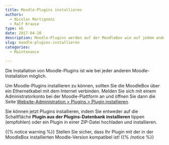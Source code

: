 ```yaml
---
title: Moodle-Plugins installieren
authors:
  - Nicolas Martignoni
  - Ralf Krause
type: kb
date: 2017-04-20
description: Moodle-Plugins werden auf der MoodleBox wie auf jedem anderen Moodle-Server installiert
slug: moodle-plugins-installieren
categories:
  - Maintenance

---
```

Die Installation von Moodle-Plugins ist wie bei jeder anderen Moodle-Installation möglich.

Um Moodle-Plugins installieren zu können, sollten Sie die MoodleBox über ein Ethernetkabel mit dem Internet verbinden. Melden Sie sich mit einem Administratorkonto bei der Moodle-Plattform an und öffnen Sie dann die Seite [Website-Administration > Plugins > Plugin installieren][1].

Sie können jetzt Plugins installieren, indem Sie entweder auf die Schaltfläche __Plugin aus der Plugins-Datenbank installieren__ tippen (empfohlen) oder ein Plugin in einer ZIP-Datei hochladen und installieren.

{{% notice warning %}}
Stellen Sie sicher, dass Ihr Plugin mit der in der MoodleBox installierten Moodle-Version kompatibel ist!
{{% /notice %}}


 [1]: http://moodlebox.home/admin/tool/installaddon/index.php
